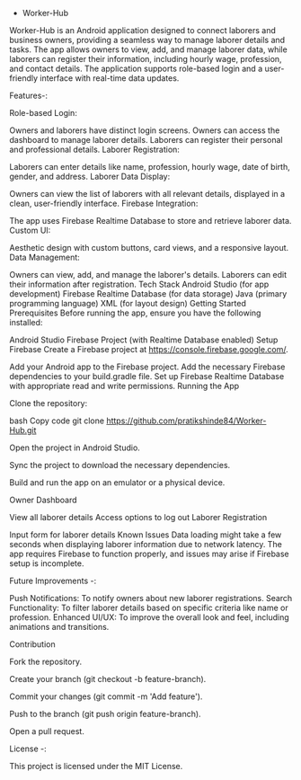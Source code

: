 * Worker-Hub

Worker-Hub is an Android application designed to connect laborers and business owners, providing a seamless way to manage laborer details and tasks. The app allows owners to view, add, and manage laborer data, while laborers can register their information, including hourly wage, profession, and contact details. The application supports role-based login and a user-friendly interface with real-time data updates.

Features-:

Role-based Login:

Owners and laborers have distinct login screens.
Owners can access the dashboard to manage laborer details.
Laborers can register their personal and professional details.
Laborer Registration:

Laborers can enter details like name, profession, hourly wage, date of birth, gender, and address.
Laborer Data Display:

Owners can view the list of laborers with all relevant details, displayed in a clean, user-friendly interface.
Firebase Integration:

The app uses Firebase Realtime Database to store and retrieve laborer data.
Custom UI:

Aesthetic design with custom buttons, card views, and a responsive layout.
Data Management:

Owners can view, add, and manage the laborer's details.
Laborers can edit their information after registration.
Tech Stack
Android Studio (for app development)
Firebase Realtime Database (for data storage)
Java (primary programming language)
XML (for layout design)
Getting Started
Prerequisites
Before running the app, ensure you have the following installed:

Android Studio
Firebase Project (with Realtime Database enabled)
Setup Firebase
Create a Firebase project at https://console.firebase.google.com/.

Add your Android app to the Firebase project.
Add the necessary Firebase dependencies to your build.gradle file.
Set up Firebase Realtime Database with appropriate read and write permissions.
Running the App

Clone the repository:

bash
Copy code
git clone https://github.com/pratikshinde84/Worker-Hub.git

Open the project in Android Studio.

Sync the project to download the necessary dependencies.

Build and run the app on an emulator or a physical device.

Owner Dashboard

View all laborer details
Access options to log out
Laborer Registration

Input form for laborer details
Known Issues
Data loading might take a few seconds when displaying laborer information due to network latency.
The app requires Firebase to function properly, and issues may arise if Firebase setup is incomplete.

Future Improvements -:

Push Notifications: To notify owners about new laborer registrations.
Search Functionality: To filter laborer details based on specific criteria like name or profession.
Enhanced UI/UX: To improve the overall look and feel, including animations and transitions.

Contribution

Fork the repository.

Create your branch (git checkout -b feature-branch).

Commit your changes (git commit -m 'Add feature').

Push to the branch (git push origin feature-branch).

Open a pull request.

License -:

This project is licensed under the MIT License.
